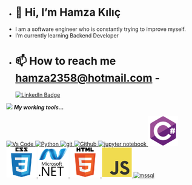 - # 👋 Hi, I’m Hamza Kılıç
- I am a software engineer who is constantly trying to improve myself.
- I’m currently learning Backend Developer
- # 📫 How to reach me hamza2358@hotmail.com - <a href="www.linkedin.com/in/hamza-kılıç-91069b215">
    <img src="https://img.shields.io/badge/LinkedIn-blue?style=for-the-badge&logo=linkedin&logoColor=white" alt="LinkedIn Badge"/>
  </a>
  

<img src="https://media.giphy.com/media/iY8CRBdQXODJSCERIr/giphy.gif" width="30" >&nbsp;***My working tools...***

<a href="https://code.visualstudio.com/"> <img alt="Vs Code"      src="https://cdn.jsdelivr.net/gh/devicons/devicon/icons/vscode/vscode-original-wordmark.svg"     width="80">
<a href="https://www.python.org/"> <img alt="Python" src="https://cdn.jsdelivr.net/gh/devicons/devicon/icons/python/python-original-wordmark.svg"  width="80" /> </a>
<a href="https://git-scm.com/"> <img alt="git" src="https://cdn.jsdelivr.net/gh/devicons/devicon/icons/git/git-plain-wordmark.svg"  width="80" /> </a>
<a href="https://github.com/"> <img alt="Github" src="https://cdn.jsdelivr.net/gh/devicons/devicon/icons/github/github-original-wordmark.svg"  width="80" /> </a>
<a href="https://jupyter.org/"> <img alt="jupyter notebook" src="https://cdn.jsdelivr.net/gh/devicons/devicon/icons/jupyter/jupyter-original-wordmark.svg"  width="80" /> </a>
<a href="https://www.w3schools.com/cs/"> <img src="https://raw.githubusercontent.com/devicons/devicon/master/icons/csharp/csharp-original.svg" alt="csharp" width="80" /> </a> 
<a href="https://www.w3schools.com/css/" > <img src="https://raw.githubusercontent.com/devicons/devicon/master/icons/css3/css3-original-wordmark.svg" alt="css3" width="80" /> </a>
<a href="https://dotnet.microsoft.com/"> <img src="https://raw.githubusercontent.com/devicons/devicon/master/icons/dot-net/dot-net-original-wordmark.svg" alt="dotnet" width="80" /> </a>
<a href="https://www.w3.org/html/"> <img src="https://raw.githubusercontent.com/devicons/devicon/master/icons/html5/html5-original-wordmark.svg" alt="html5" width="80" /> </a>
<a href="https://developer.mozilla.org/en-US/docs/Web/JavaScript"> <img src="https://raw.githubusercontent.com/devicons/devicon/master/icons/javascript/javascript-original.svg" alt="javascript" width="80"/> </a>
</a> <a href="https://www.microsoft.com/en-us/sql-server"> <img src="https://www.svgrepo.com/show/303229/microsoft-sql-server-logo.svg" alt="mssql" width="80" /> </a>

<!---
Hamza058/Hamza058 is a ✨ special ✨ repository because its `README.md` (this file) appears on your GitHub profile.
You can click the Preview link to take a look at your changes.
--->
